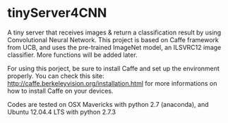 tinyServer4CNN
==============

A tiny server that receives images &amp; return a classification result by using Convolutional Neural Network. This project is based on Caffe framework from UCB, and uses the pre-trained ImageNet model, an ILSVRC12 image classifier. More functions will be added later.

For using this porject, be sure to install Caffe and set up the environment properly. You can check this site: http://caffe.berkeleyvision.org/installation.html
for more informations on how to install Caffe on your devices.

Codes are tested on OSX Mavericks with python 2.7 (anaconda), and Ubuntu 12.04.4 LTS with python 2.7.3
